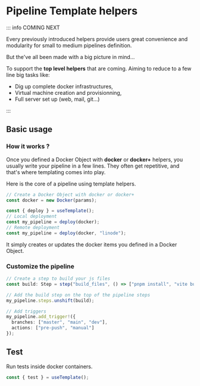 # Pipeline Template helpers <Badge type="danger" text="alpha" />

::: info COMING NEXT

Every previously introduced helpers provide users great convenience and modularity
for small to medium pipelines definition.

But the've all been made with a big picture in mind...

To support the **top level helpers** that are coming.
Aiming to reduce to a few line big tasks like:

- Dig up complete docker infrastructures,
- Virtual machine creation and provisionning,
- Full server set up (web, mail, git...)

:::

## Basic usage

### How it works ?

Once you defined a Docker Object with **docker** or **docker+** helpers,
you usually write your pipeline in a few lines.
They often get repetitive, and that's where templating comes into play.

Here is the core of a pipeline using template helpers.

```ts
// Create a Docker Object with docker or docker+
const docker = new Docker(params);

const { deploy } = useTemplate();
// Local deployment
const my_pipeline = deploy(docker);
// Remote deployment
const my_pipeline = deploy(docker, "linode");
```

It simply creates or updates the docker items you defined in a Docker Object.

### Customize the pipeline

```ts
// Create a step to build your js files
const build: Step = step("build_files", () => ["pnpm install", "vite build"]);

// Add the build step on the top of the pipeline steps
my_pipeline.steps.unshift(build);

// Add triggers
my_pipeline.add_trigger!({
  branches: ["master", "main", "dev"],
  actions: ["pre-push", "manual"]
});
```

## Test

Run tests inside docker containers.

```ts
const { test } = useTemplate();
```
